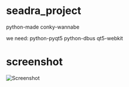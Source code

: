 seadra_project
==============

python-made conky-wannabe

we need:
python-pyqt5
python-dbus
qt5-webkit

screenshot
==========
![Screenshot](http://fc09.deviantart.net/fs70/f/2013/055/4/0/did_your_conky_can_shadows_____by_actionless-d5w4mxj.png "Screenshot in work")

